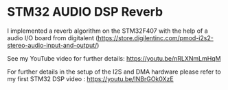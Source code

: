 # STM32 AUDIO DSP Reverb

I implemented a reverb algorithm on the STM32F407 with the help of a audio I/O board from digitalent (https://store.digilentinc.com/pmod-i2s2-stereo-audio-input-and-output/)

See my YouTube video for further details: https://youtu.be/nRLXNmLmHqM

For further details in the setup of the I2S and DMA hardware please refer to my first STM32 DSP video : https://youtu.be/lNBrGOk0XzE
